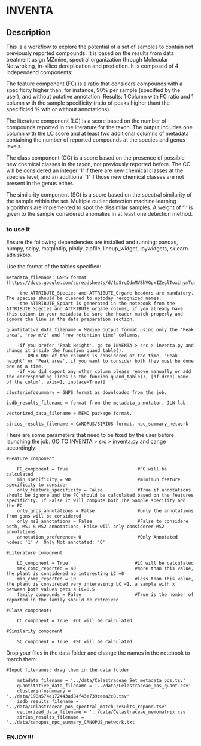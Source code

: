 # INVENTA


## Description 

This is a workflow to explore the potential of a set of samples to contain not previously reported compounds. It is based on the results from data treatment usign MZmine, spectral organization through Molecular Netwroking, in-silico dereplication and prediction. 
It is composed of 4 independend components: 

The feature component (FC) is a ratio that considers compounds with a specificity higher than, for instance, 90% per sample (specified by the user), and without putative annotation. Results: 1 Column with  FC ratio and 1 column with the sample specificity (ratio of peaks higher thant the specificied % wth or without annotations).

The literature component (LC) is a score based on the number of compounds reported in the literature for the taxon. The output includes one column with the LC score and at least two additional columns of metadata containing the number of reported compounds at the species and genus levels. 

The class component (CC) is a score based on the presence of possible new chemical classes in the taxon, not previously reported before. The CC will be considered an integer ‘1’ if there are new chemical classes at the species level, and an additional ‘1’ if those new chemical classes are not present in the genus either.

The similarity component (SC) is a score based on the spectral similarity of the sample within the set. Multiple outlier detection machine learning algorithms are implemented to spot the dissimilar samples. A weight of ‘1’ is given to the sample considered anomalies in at least one detection method.

### to use it 

Ensure the following dependencies are installed and running: pandas, numpy, scipy, matplotlip, plotly, zipfile, lineup_widget, ipywidgets, sklearn adn skbio.

Use the format of the tables specified: 
    
    metadata_filename: GNPS format (https://docs.google.com/spreadsheets/d/1pSrqOdmMVBhVGpxIZeglToxihymTuaR4_sqTbLBlgOA/edit#gid=0).

        -the ATTRIBUTE_Species and ATTRIBUTE_Organe headers are mandatory. The species should be cleaned to uptoday recognized names. 
        -the ATTRIBUTE_Sppart is generated in the notebook from the ATTRIBUTE_Species and ATTRIBUTE_organe colums, if you already have this column in your metadata be sure the header match properly and ignore the line in the data preparation section. 

    quantitative_data_filename = MZmine output format using only the 'Peak area', 'row m/z' and 'row retention time' columns.

        -if you prefer 'Peak Height', go to INVENTA > src > inventa.py and change it inside the function quand_table().
            ONLY ONE of the columns is considered at the time, 'Peak height' or 'Peak area', if you want to consider both they must be done one at a time. 
        -if you did export any other column please remove manually or add the corresponding lines in the funcion quand_table(), [df.drop('name of the colum', axis=1, inplace=True)]

    clusterinfosummary = GNPS format as downloaded from the job. 

    isdb_results_filename = format from the metadata_annotator, JLW lab.

    vectorized_data_filename = MEMO package format.

    sirius_results_filename = CANOPUS/SIRIUS format. npc_summary_network 

There are some parameters that need to be fixed by the user before launching the job. 
GO TO INVENTA > src > inventa.py and cange accordingly: 

    #Feature component

        FC_component = True                          #FC will be calculated
        min_specificity = 90                         #minimun feature specificity to consider
        only_feature_specificity = False             #True if annotations should be ignore and the FC should be calculated based on the features specificity. If False it will compute both The Sample specifity adn the FC
        only_gnps_annotations = False                #only the annotations from gpns will be considered 
        only_ms2_annotations = False                 #False to considere both, MS1 & MS2 annotations, False will only considerer MS2 annotations
        annotation_preference= 0                     #Only Annotated nodes: '1' /  Only Not annotated: '0'

    #Literature component 

        LC_component = True                         #LC will be calculated
        max_comp_reported = 40                      #more than this value, the plant is considered no interesting LC =0
        min_comp_reported = 10                      #less than this value, the plant is consireded very interesintg LC =1, a sample with x between both values gets a LC=0.5
        family_compounds = False                    #True is the nomber of reported in the family should be retreived

    #Class component+

        CC_component = True  #CC will be calculated

    #Similarity component

        SC_component = True  #SC will be calculated

Drop your files in the data folder and change the names in the notebook to march them: 

    #Input filenames: drag them in the data folder

        metadata_filename = '../data/Celastraceae_Set_metadata_pos.tsv'
        quantitative_data_filename = '../data/Celastraceae_pos_quant.csv'
        clusterinfosummary = '../data/198a574e172443ad84f43e739ceea2c8.tsv'
        isdb_results_filename = '../data/Celastraceae_pos_spectral_match_results_repond.tsv'
        vectorized_data_filename = '../data/Celastraceae_memomatrix.csv'
        sirius_results_filename = '../data/canopus_npc_summary_CANOPUS_network.txt'


### ENJOY!!! 